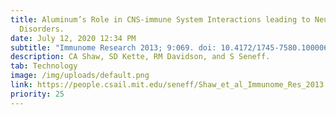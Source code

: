 ```yaml
---
title: Aluminum’s Role in CNS-immune System Interactions leading to Neurological
  Disorders.
date: July 12, 2020 12:34 PM
subtitle: "Immunome Research 2013; 9:069. doi: 10.4172/1745-7580.1000069"
description: CA Shaw, SD Kette, RM Davidson, and S Seneff.
tab: Technology
image: /img/uploads/default.png
link: https://people.csail.mit.edu/seneff/Shaw_et_al_Immunome_Res_2013.pdf
priority: 25
---
```

